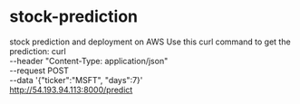 # stock-prediction
stock prediction and deployment on AWS
Use this curl command to get the prediction:
    curl \
    --header "Content-Type: application/json" \
    --request POST \
    --data '{"ticker":"MSFT", "days":7}' \
    http://54.193.94.113:8000/predict